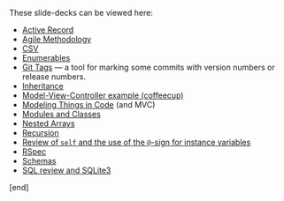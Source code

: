 These slide-decks can be viewed here:

 * [Active Record](http://dpb-dbc.github.io/active_record.html)
 * [Agile Methodology](https://dpb-dbc.github.io/agile_methology_20151212_slides_no-transition_version.pdf)
 * [CSV](https://dpb-dbc.github.io/csv.html)
 * [Enumerables](https://dpb-dbc.github.io/enumerables.html)
 * [Git Tags](https://dpb-dbc.github.io/git_tags.html) — a tool for marking some commits with version numbers or release numbers.
 * [Inheritance](https://dpb-dbc.github.io/inheritance.html)
 * [Model-View-Controller example (coffeecup)](http://dpb-dbc.github.io/code/mvc_coffeecup_example.zip)
 * [Modeling Things in Code](http://dpb-dbc.github.io/modeling.html) (and MVC)
 * [Modules and Classes](https://dpb-dbc.github.io/classes.html)
 * [Nested Arrays](https://dpb-dbc.github.io/nested_arrays.html)
 * [Recursion](https://dpb-dbc.github.io/recursion.html)
 * [Review of `self` and the use of the `@`-sign for instance variables](https://dpb-dbc.github.io/self_and_at-sign.html)
 * [RSpec](https://dpb-dbc.github.io/rspec.html)
 * [Schemas](http://dpb-dbc.github.io/schemas.html)
 * [SQL review and SQLite3](http://dpb-dbc.github.io/sql_syntax.html)

[end]
